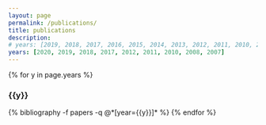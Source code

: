 ```yaml
---
layout: page
permalink: /publications/
title: publications
description: 
# years: [2019, 2018, 2017, 2016, 2015, 2014, 2013, 2012, 2011, 2010, 2009, 2008, 2007]
years: [2020, 2019, 2018, 2017, 2012, 2011, 2010, 2008, 2007]
---
```


{% for y in page.years %}
  <h3 class="year">{{y}}</h3>
  {% bibliography -f papers -q @*[year={{y}}]* %}
{% endfor %}
